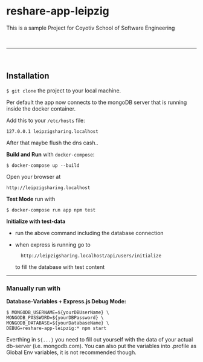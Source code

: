 # reshare-app-leipzig

This is a sample Project for Coyotiv School of Software Engineering

<br>

---

<br>

## Installation

`$ git clone` the project to your local machine.

Per default the app now connects to the mongoDB server that is running inside the docker container.

Add this to your `/etc/hosts` file:

    127.0.0.1 leipzigsharing.localhost

After that maybe flush the dns cash..

**Build and Run** with `docker-compose`:

    $ docker-compose up --build

Open your browser at

    http://leipzigsharing.localhost

**Test Mode** run with

    $ docker-compose run app npm test

**Initialize with test-data**

- run the above command including the database connection
- when express is running go to

        http://leipzigsharing.localhost/api/users/initialize

  to fill the database with test content

---

### Manually run with

**Database-Variables + Express.js Debug Mode:**

    $ MONGODB_USERNAME=${yourDBUserName} \
    MONGODB_PASSWORD=${yourDBPassword} \
    MONGODB_DATABASE=${yourDatabaseName} \
    DEBUG=reshare-app-leipzig:* npm start

Everthing in `${...}` you need to fill out yourself with the data of your actual db-server (i.e. mongodb.com).
You can also put the variables into .profile as Global Env variables, it is not recommended though.
